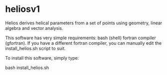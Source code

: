 # heliosv1
Helios derives helical parameters from a set of points using geometry, linear algebra and vector analysis.

This software has very simple requirements: 
bash (shell)
fortran compiler (gfortran). If you have a different fortran compiler, you can manually
 edit the install_helios.sh script to suit.

To install this software, simply type:

bash install_helios.sh
